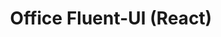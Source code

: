 ---
layout: archive
title: "Office Fluent-UI (React)"
category: extras
permalink: /extras/react/
---